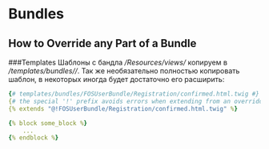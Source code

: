 # Bundles

## How to Override any Part of a Bundle

###Templates
Шаблоны с бандла _<bundle>/Resources/views/_ копируем в _<your-project>/templates/bundles/<bundle-name>/_.
Так же необязательно полностью копировать шаблон, в некоторых иногда будет достаточно его расширить:
```yaml
{# templates/bundles/FOSUserBundle/Registration/confirmed.html.twig #}
{# the special '!' prefix avoids errors when extending from an overridden template #}
{% extends "@!FOSUserBundle/Registration/confirmed.html.twig" %}

{% block some_block %}
    ...
{% endblock %}
``` 